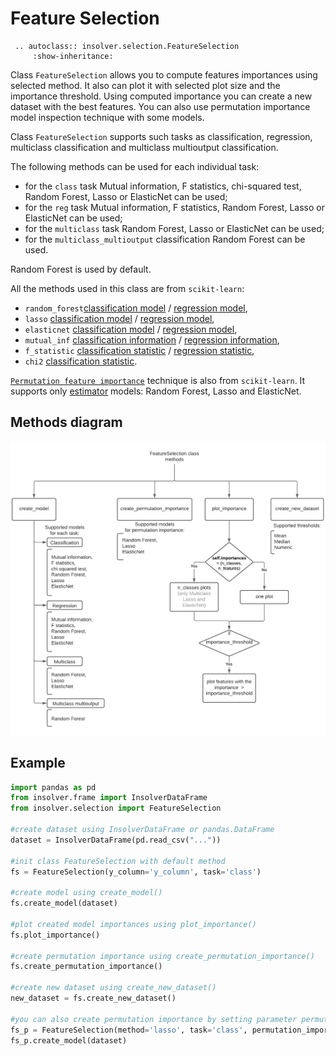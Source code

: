 # Feature Selection

```{eval-rst}
 .. autoclass:: insolver.selection.FeatureSelection 
     :show-inheritance: 
```
Class `FeatureSelection` allows you to compute features importances using selected method. It also can plot it with selected plot size and the importance threshold. Using computed importance you can create a new dataset with the best features. You can also use permutation importance model inspection technique with some models.

Class `FeatureSelection` supports such tasks as classification, regression, multiclass classification and multiclass multioutput classification.

The following  methods can be used for each individual task:
- for the `class` task Mutual information, F statistics, chi-squared test, Random Forest, Lasso or ElasticNet can be used;
- for the `reg` task Mutual information, F statistics, Random Forest, Lasso or ElasticNet can be used;
- for the `multiclass` task Random Forest, Lasso or ElasticNet can be used;
- for the `multiclass_multioutput` classification Random Forest can be used.

Random Forest is used by default.

All the methods used in this class are from `scikit-learn`:  
- `random_forest`[classification model](https://scikit-learn.org/stable/modules/generated/sklearn.ensemble.RandomForestClassifier.html) / [regression model](https://scikit-learn.org/stable/modules/generated/sklearn.ensemble.RandomForestRegressor.html), 
- `lasso` [classification model](https://scikit-learn.org/stable/modules/generated/sklearn.linear_model.LogisticRegression.html) / [regression model](https://scikit-learn.org/stable/modules/generated/sklearn.linear_model.Lasso.html),
-  `elasticnet` [classification model](https://scikit-learn.org/stable/modules/generated/sklearn.linear_model.LogisticRegression.html) / [regression model](https://scikit-learn.org/stable/modules/generated/sklearn.linear_model.ElasticNet.html),
-  `mutual_inf` [classification information](https://scikit-learn.org/stable/modules/generated/sklearn.feature_selection.mutual_info_classif.html) / [regression information](https://scikit-learn.org/stable/modules/generated/sklearn.feature_selection.mutual_info_regression.html),
-  `f_statistic` [classification statistic](https://scikit-learn.org/stable/modules/generated/sklearn.feature_selection.f_classif.html) / [regression statistic](https://scikit-learn.org/stable/modules/generated/sklearn.feature_selection.f_regression.html),
-  `chi2` [classification statistic](https://scikit-learn.org/stable/modules/generated/sklearn.feature_selection.chi2.html).

[`Permutation feature importance`](https://scikit-learn.org/stable/modules/generated/sklearn.inspection.permutation_importance.html) technique is also from `scikit-learn`. It supports only [estimator](https://scikit-learn.org/stable/glossary.html#term-estimator) models: Random Forest, Lasso and ElasticNet.

## Methods diagram

![feature selection methods](feature_selection_methods.png)

## Example

```python
import pandas as pd
from insolver.frame import InsolverDataFrame
from insolver.selection import FeatureSelection

#create dataset using InsolverDataFrame or pandas.DataFrame
dataset = InsolverDataFrame(pd.read_csv("..."))

#init class FeatureSelection with default method
fs = FeatureSelection(y_column='y_column', task='class')

#create model using create_model()
fs.create_model(dataset)

#plot created model importances using plot_importance()
fs.plot_importance()

#create permutation importance using create_permutation_importance()
fs.create_permutation_importance()

#create new dataset using create_new_dataset()
new_dataset = fs.create_new_dataset()

#you can also create permutation importance by setting parameter permutation_importance=True
fs_p = FeatureSelection(method='lasso', task='class', permutation_importance=True)
fs_p.create_model(dataset)
```